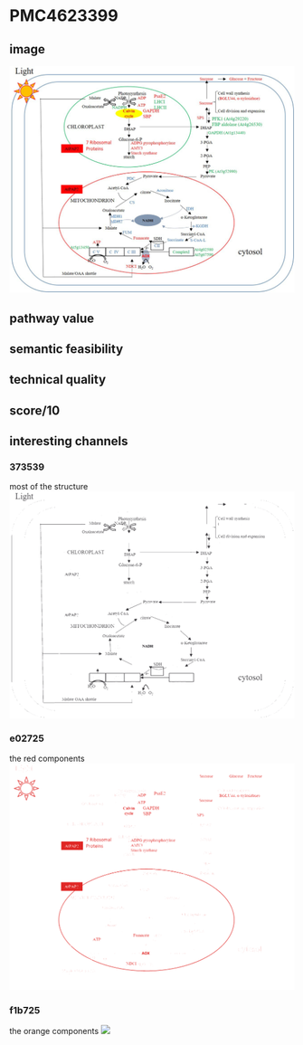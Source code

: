 # PMC4623399

## image

<kbd><img src="../PMC4623399/pdfimages/image.12.2.81_512.89_433/raw.png"/></kbd>


## pathway value



## semantic feasibility 



## technical quality

## score/10

## interesting channels

### 373539
most of the structure
<kbd><img src="../PMC4623399/pdfimages/image.12.2.81_512.89_433/octree/channel.373539.png"/></kbd>

### e02725
the red components
<kbd><img src="../PMC4623399/pdfimages/image.12.2.81_512.89_433/octree/channel.e02725.png"/></kbd>


### f1b725
the orange components
<kbd><img src="../PMC4623399/pdfimages/image.12.2.81_512.89_433/octree/channel.f1b725.png"/></kbd>
